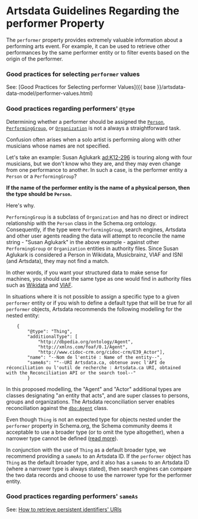 # Artsdata Guidelines Regarding the performer Property

The `performer` property provides extremely valuable information about a performing arts event. For example, it can be used to retrieve other performances by the same performer entity or to filter events based on the origin of the performer.

### Good practices for selecting `performer` values

See: [Good Practices for Selecting performer Values]({{ base }}/artsdata-data-model/performer-values.html)

### Good practices regarding performers' `@type`

Determining whether a performer should be assigned the [`Person`](https://schema.org/Person), [`PerformingGroup`](https://schema.org/PerformingGroup), or [`Organization`](https://schema.org/PerformingGroup) is not a always a straightforward task. 

Confusion often arises when a solo artist is performing along with other musicians whose names are not specified. 

Let's take an example: Susan Aglukark [ad:K12-296](http://kg.artsdata.ca/resource/K12-296) is touring along with four musicians, but we don't know who they are, and they may even change from one performance to another. In such a case, is the performer entity a `Person` or a `PerformingGroup`?

**If the name of the performer entity is the name of a physical person, then the type should be `Person`.** 

Here's why.

`PerformingGroup` is a subclass of `Organization` and has no direct or indirect relationship with the `Person` class in the Schema.org ontology. Consequently, if the type were `PerformingGroup`, search engines, Artsdata and other user agents reading the data will attempt to reconcile the name string - "Susan Aglukark" in the above example - against other `PerformingGroup` or `Organization` entities in authority files. Since Susan Aglukark is considered a Person in Wikidata, Musicbrainz, VIAF and ISNI (and Artsdata), they may not find a match.

In other words, if you want your structured data to make sense for machines, you should use the same type as one would find in authority files such as [Wikidata](https://www.wikidata.org/) and [VIAF](https://viaf.org/).

In situations where it is not possible to assign a specific type to a given `performer` entity or if you wish to define a default type that will be true for all `performer` objects, Artsdata recommends the following modelling for the nested entity:

```
    {
        "@type": "Thing",
        "additionalType": [
            "http://dbpedia.org/ontology/Agent",
            "http://xmlns.com/foaf/0.1/Agent",
            "http://www.cidoc-crm.org/cidoc-crm/E39_Actor"],
        "name": "--Nom de l'entité : Name of the entity--",
        "sameAs": ""--URI Artsdata.ca, obtenue avec l'API de réconciliation ou l'outil de recherche : Artsdata.ca URI, obtained with the Reconciliation API or the search tool--"
        }
```

In this proposed modelling, the "Agent" and "Actor" additional types are classes designating "an entity that acts", and are super classes to persons, groups and organizations. The Artsdata reconciliation server enables reconciliation against the [`dbo:Agent`](https://dbpedia.org/ontology/Agent) class.

Even though `Thing` is not an expected type for objects nested under the `performer` property in Schema.org, the Schema community deems it acceptable to use a broader type (or to omit the type altogether), when a narrower type cannot be defined ([read more](https://github.com/culturecreates/artsdata-data-model/discussions/127#discussioncomment-12947634)).

In conjunction with the use of `Thing` as a default broader type, we recommend providing a `sameAs` to an Artsdata ID. If the `performer` object has `Thing` as the default broader type, and it also has a `sameAs` to an Artsdata ID (where a narrower type is always stated), then search engines can compare the two data records and choose to use the narrower type for the performer entity.

### Good practices regarding performers' `sameAs`

See: [How to retrieve persistent identifiers' URIs](https://culturecreates.github.io/artsdata-data-model/identifier-recommendations.html#how-to-retrieve-persistent-identifiers-uris)
